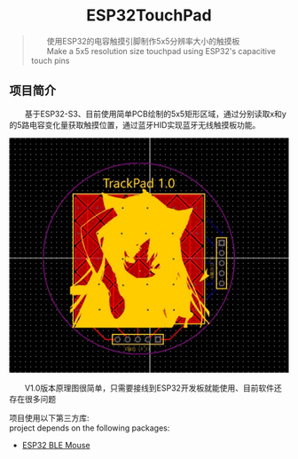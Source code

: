 <!--
 * @File: 
 * @Description: 
 * @Author: thoelc
 * @Date: 2023-12-03
 * @LastEditTime: 2023-12-03
 * @LastEditors: Thoelc
 * 
 * Copyright (c) 2023 by ${git_name}, All Rights Reserved. 
-->
# <center> ESP32TouchPad   
  
> &emsp;&emsp;使用ESP32的电容触摸引脚制作5x5分辨率大小的触摸板  
&emsp;&emsp;Make a 5x5 resolution size touchpad using ESP32's capacitive touch pins
## 项目简介  
&emsp;&emsp;基于ESP32-S3、目前使用简单PCB绘制的5x5矩形区域，通过分别读取x和y的5路电容变化量获取触摸位置，通过蓝牙HID实现蓝牙无线触摸板功能。  


![PCB图](./image/PadPcb01.jpg)
  

&emsp;&emsp;V1.0版本原理图很简单，只需要接线到ESP32开发板就能使用、目前软件还存在很多问题

项目使用以下第三方库:  
project depends on the following packages:  

- [ESP32 BLE Mouse](https://github.com/T-vK/ESP32-BLE-Mouse)
